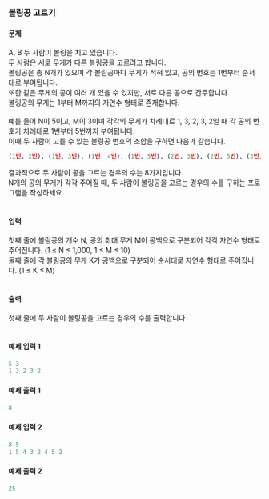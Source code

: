 ### 볼링공 고르기  

#### 문제
A, B 두 사람이 볼링을 치고 있습니다.  
두 사람은 서로 무게가 다른 볼링공을 고르려고 합니다.  
볼링공은 총 N개가 있으며 각 볼링공마다 무게가 적혀 있고, 공의 번호는 1번부터 순서대로 부여됩니다.  
또한 같은 무게의 공이 여러 개 있을 수 있지만, 서로 다른 공으로 간주합니다.  
볼링공의 무게는 1부터 M까지의 자연수 형태로 존재합니다.<br/><br/>
예를 들어 N이 5이고, M이 3이며 각각의 무게가 차례대로 1, 3, 2, 3, 2일 때 각 공의 번호가 차례대로 1번부터 5번까지 부여됩니다.  
이때 두 사람이 고를 수 있는 볼링공 번호의 조합을 구하면 다음과 같습니다.  
```python
(1번, 2번), (1번, 3번), (1번, 4번), (1번, 5번), (2번, 3번), (2번, 5번), (3번, 4번), (4번, 5번)
```
결과적으로 두 사람이 공을 고르는 경우의 수는 8가지입니다.  
N개의 공의 무게가 각각 주어질 때, 두 사람이 볼링공을 고르는 경우의 수를 구하는 프로그램을 작성하세요.<br/><br/>

#### 입력
첫째 줄에 볼링공의 개수 N, 공의 최대 무게 M이 공백으로 구분되어 각각 자연수 형태로 주어집니다. (1 ≤ N ≤ 1,000, 1 ≤ M ≤ 10)  
둘째 줄에 각 볼링공의 무게 K가 공백으로 구분되어 순서대로 자연수 형태로 주어집니다. (1 ≤ K ≤ M)<br/><br/>

#### 출력
첫째 줄에 두 사람이 볼링공을 고르는 경우의 수를 출력합니다.<br/><br/>

#### 예제 입력 1
```python
5 3
1 3 2 3 2
```

#### 예제 출력 1
```python
8
```

#### 예제 입력 2
```python
8 5
1 5 4 3 2 4 5 2
```

#### 예제 출력 2
```python
25
```
